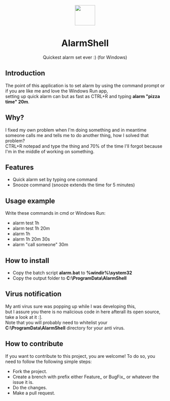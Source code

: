 <p align="center">
  <img width="64" align="center" src="https://icons.iconarchive.com/icons/umut-pulat/tulliana-2/128/k-alarm-icon.png">
</p>
<h1 align="center">
  AlarmShell
</h1>
<p align="center">
  Quickest alarm set ever :) (for Windows)
</p>

## Introduction
The point of this application is to set alarm by using the command prompt or if you are like me and love the Windows Run app, <br/>
setting up quick alarm can but as fast as CTRL+R and typing <b>alarm "pizza time" 20m</b>.

## Why?
I fixed my own problem when I'm doing something and in meantime someone calls me and tells me to do another thing, how I solved that problem?<br/>
CTRL+R notepad and type the thing and 70% of the time I'll forgot because I'm in the middle of working on something.

## Features
- Quick alarm set by typing one command
- Snooze command (snooze extends the time for 5 minutes)

## Usage example
Write these commands in cmd or Windows Run:
- alarm test 1h
- alarm test 1h 20m
- alarm 1h
- alarm 1h 20m 30s
- alarm "call someone" 30m

## How to install
- Copy the batch script <b>alarm.bat</b> to <b>%windir%\system32</b>
- Copy the output folder to <b>C:\ProgramData\AlarmShell</b>

## Virus notification
My anti virus sure was popping up while I was developing this, <br/>
but I assure you there is no malicious code in here afterall its open source, take a look at it :].<br/>
Note that you will probably need to whitelist your <b>C:\ProgramData\AlarmShell</b> directory for your anti virus.

## How to contribute
If you want to contribute to this project, you are welcome!
To do so, you need to follow the following simple steps:
- Fork the project.
- Create a brench with prefix either Feature_ or BugFix_ or whatever the issue it is.
- Do the changes.
- Make a pull request.
